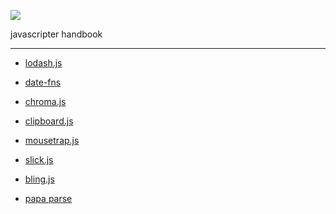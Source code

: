 ![](assets/favicon.ico)

javascripter handbook

---

- [lodash.js](https://github.com/lodash/lodash)

- [date-fns](https://github.com/date-fns/date-fns)

- [chroma.js](https://github.com/gka/chroma.js)

- [clipboard.js](https://github.com/zenorocha/clipboard.js)

- [mousetrap.js](https://github.com/ccampbell/mousetrap)

- [slick.js](https://github.com/kenwheeler/slick)

- [bling.js](https://gist.github.com/paulirish/12fb951a8b893a454b32)

- [papa parse](https://github.com/mholt/PapaParse)
